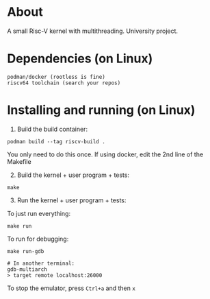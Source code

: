 # About

A small Risc-V kernel with multithreading. University project.

# Dependencies (on Linux)

```
podman/docker (rootless is fine)
riscv64 toolchain (search your repos)
```

# Installing and running (on Linux)

1. Build the build container:

```
podman build --tag riscv-build .
```

You only need to do this once.
If using docker, edit the 2nd line of the Makefile

2. Build the kernel + user program + tests:

```
make
```

3. Run the kernel + user program + tests:

To just run everything:

```
make run
```

To run for debugging:

```
make run-gdb

# In another terminal:
gdb-multiarch
> target remote localhost:26000
```

To stop the emulator, press `Ctrl+a` and then `x`
